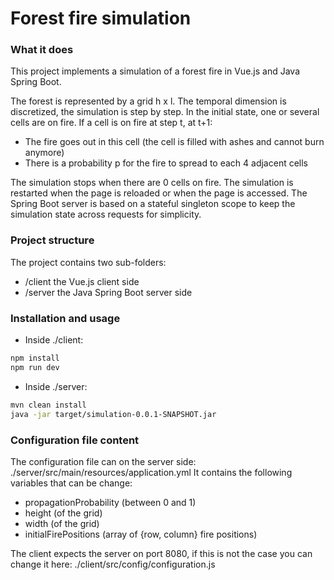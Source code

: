 # Forest fire simulation

### What it does

This project implements a simulation of a forest fire in Vue.js and Java Spring Boot.

The forest is represented by a grid h x l.
The temporal dimension is discretized, the simulation is step by step.
In the initial state, one or several cells are on fire.
If a cell is on fire at step t, at t+1:
- The fire goes out in this cell (the cell is filled with ashes and cannot burn anymore)
- There is a probability p for the fire to spread to each 4 adjacent cells

The simulation stops when there are 0 cells on fire.
The simulation is restarted when the page is reloaded or when the page is accessed.
The Spring Boot server is based on a stateful singleton scope to keep the simulation state across requests for simplicity.


### Project structure

The project contains two sub-folders:
- /client the Vue.js client side 
- /server the Java Spring Boot server side

### Installation and usage

- Inside ./client:

```sh
npm install
npm run dev
```

- Inside ./server:

```sh
mvn clean install
java -jar target/simulation-0.0.1-SNAPSHOT.jar
```

### Configuration file content

The configuration file can on the server side: ./server/src/main/resources/application.yml
It contains the following variables that can be change:
- propagationProbability (between 0 and 1)
- height (of the grid)
- width (of the grid)
- initialFirePositions (array of {row, column} fire positions)

The client expects the server on port 8080, if this is not the case you can change it here: ./client/src/config/configuration.js
